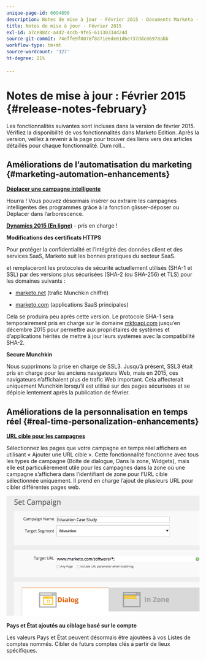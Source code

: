 ```yaml
---
unique-page-id: 6094890
description: Notes de mise à jour - Février 2015 - Documents Marketo - Documentation du produit
title: Notes de mise à jour - Février 2015
exl-id: a7ce88dc-a4d2-4ccb-9fe5-61130334d24d
source-git-commit: 74effe9f8078f8d71e6de01d6e737ddc86978abb
workflow-type: tm+mt
source-wordcount: '327'
ht-degree: 21%

---
```


# Notes de mise à jour : Février 2015 {#release-notes-february}

Les fonctionnalités suivantes sont incluses dans la version de février 2015. Vérifiez la disponibilité de vos fonctionnalités dans Marketo Edition. Après la version, veillez à revenir à la page pour trouver des liens vers des articles détaillés pour chaque fonctionnalité. Dum roll...

## Améliorations de l’automatisation du marketing {#marketing-automation-enhancements}

**[Déplacer une campagne intelligente](/help/marketo/product-docs/core-marketo-concepts/smart-campaigns/using-smart-campaigns/move-a-smart-campaign.md)**

Hourra ! Vous pouvez désormais insérer ou extraire les campagnes intelligentes des programmes grâce à la fonction glisser-déposer ou Déplacer dans l’arborescence.

**[Dynamics 2015 (En ligne)](https://docs.marketo.com/display/docs/microsoft+dynamics+2013+on-premises)**  - pris en charge !

**Modifications des certificats HTTPS**

Pour protéger la confidentialité et l’intégrité des données client et des services SaaS, Marketo suit les bonnes pratiques du secteur SaaS.

et remplaceront les protocoles de sécurité actuellement utilisés (SHA-1 et SSL) par des versions plus sécurisées (SHA-2 (ou SHA-256) et TLS) pour les domaines suivants :

* [marketo.net](https://marketo.net)  (trafic Munchkin chiffré)

* [marketo.com](https://marketo.com)  (applications SaaS principales)

Cela se produira peu après cette version. Le protocole SHA-1 sera temporairement pris en charge sur le domaine [mktoapi.com](https://mktoapi.com) jusqu’en décembre 2015 pour permettre aux propriétaires de systèmes et d’applications hérités de mettre à jour leurs systèmes avec la compatibilité SHA-2.

**Secure Munchkin**

Nous supprimons la prise en charge de SSL3. Jusqu’à présent, SSL3 était pris en charge pour les anciens navigateurs Web, mais en 2015, ces navigateurs n’affichaient plus de trafic Web important. Cela affecterait uniquement Munchkin lorsqu’il est utilisé sur des pages sécurisées et se déploie lentement après la publication de février.

## Améliorations de la personnalisation en temps réel {#real-time-personalization-enhancements}

**[URL cible pour les campagnes](/help/marketo/product-docs/web-personalization/working-with-web-campaigns/adding-a-target-url-to-a-web-campaign.md)**

Sélectionnez les pages que votre campagne en temps réel affichera en utilisant « Ajouter une URL cible ». Cette fonctionnalité fonctionne avec tous les types de campagne (Boîte de dialogue, Dans la zone, Widgets), mais elle est particulièrement utile pour les campagnes dans la zone où une campagne s’affichera dans l’identifiant de zone pour l’URL cible sélectionnée uniquement. Il prend en charge l’ajout de plusieurs URL pour cibler différentes pages web.

![](assets/image2015-2-19-11-3a0-3a30.png)

**Pays et État ajoutés au ciblage basé sur le compte**

Les valeurs Pays et État peuvent désormais être ajoutées à vos Listes de comptes nommés. Cibler de futurs comptes clés à partir de lieux spécifiques.
